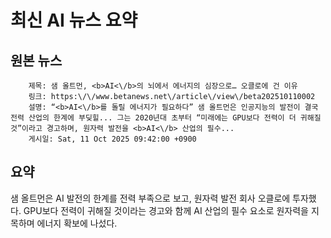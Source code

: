 # 최신 AI 뉴스 요약

## 원본 뉴스
		제목: 샘 올트먼, <b>AI<\/b>의 뇌에서 에너지의 심장으로… 오클로에 건 이유
		링크: https:\/\/www.betanews.net\/article\/view\/beta202510110002
		설명: “<b>AI<\/b>를 돌릴 에너지가 필요하다” 샘 올트먼은 인공지능의 발전이 결국 전력 산업의 한계에 부딪힐... 그는 2020년대 초부터 “미래에는 GPU보다 전력이 더 귀해질 것”이라고 경고하며, 원자력 발전을 <b>AI<\/b> 산업의 필수... 
		게시일: Sat, 11 Oct 2025 09:42:00 +0900


## 요약
샘 올트먼은 AI 발전의 한계를 전력 부족으로 보고, 원자력 발전 회사 오클로에 투자했다. GPU보다 전력이 귀해질 것이라는 경고와 함께 AI 산업의 필수 요소로 원자력을 지목하며 에너지 확보에 나섰다.
